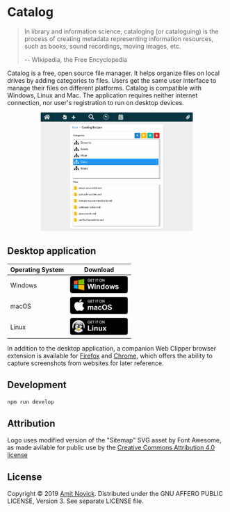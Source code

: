 # Catalog

> In library and information science, cataloging (or cataloguing) is the process of creating
> metadata representing information resources, such as books, sound recordings, moving images, etc.
>
> -- WIkipedia, the Free Encyclopedia

Catalog is a free, open source file manager. It helps organize files on local drives by adding
categories to files. Users get the same user interface to manage their files on different platforms.
Catalog is compatible with Windows, Linux and Mac. The application requires neither internet
connection, nor user's registration to run on desktop devices.

<div align="center">
  <img src="docs/app-screenshot.png" width="350" alt="Catalog App Screenshot">
</div>

## Desktop application

| Operating System | Download                                                                                                                                                                          |
| ---------------- | --------------------------------------------------------------------------------------------------------------------------------------------------------------------------------- |
| Windows          | <a href='https://github.com/amitnovick/catalog/releases/download/v0.6.23/catalog-setup-0.6.23.exe'><img alt='Get it on Windows' width="134px" src='docs/BadgeWindows.png'/></a>   |
| macOS            | <a href='https://github.com/amitnovick/catalog/releases/download/v0.6.23/Catalog-0.6.23.dmg'><img alt='Get it on macOS' width="134px" src='docs/BadgeMacOS.png'/></a>             |
| Linux            | <a href='https://github.com/amitnovick/catalog/releases/download/v0.6.23/catalog-0.6.23-x86_64.AppImage'><img alt='Get it on Linux' width="134px" src='docs/BadgeLinux.png'/></a> |

In addition to the desktop application, a companion Web Clipper browser extension is available for
[Firefox](https://addons.mozilla.org/en-US/firefox/addon/catalog-web-clipper/) and
[Chrome](https://chrome.google.com/webstore/detail/catalog-web-clipper/oocdimepfbgcmbokkmfcpjmglbcclnlj),
which offers the ability to capture screenshots from websites for later reference.

## Development

```bash
npm run develop
```

## Attribution

Logo uses modified version of the "Sitemap" SVG asset by Font Awesome, as made avilable for public
use by the [Creative Commons Attribution 4.0 license](https://creativecommons.org/licenses/by/4.0/)

## License

Copyright © 2019 [Amit Novick](https://amitnovick.netlify.com/). Distributed under the GNU AFFERO
PUBLIC LICENSE, Version 3. See separate LICENSE file.
